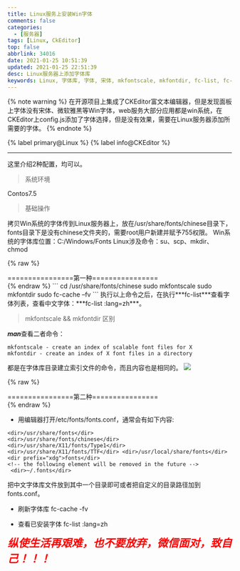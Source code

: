 ```yaml
---
title: Linux服务上安装Win字体
comments: false
categories:
  - [服务器]
tags: [Linux, CkEditor]
top: false
abbrlink: 34016
date: 2021-01-25 10:51:39
updated: 2021-01-25 22:51:39
desc: Linux服务器上添加字体库
keywords: Linux, 字体库, 字体, 宋体, mkfontscale, mkfontdir, fc-list, fc-cache
---
```


{% note warning %}
在开源项目上集成了CKEditor富文本编辑器，但是发现面板上字体没有宋体、微软雅黑等Win字体，web服务大部分应用都是win系统，在CKEditor上config.js添加了字体选择，但是没有效果，需要在Linux服务器添加所需要的字体。
{% endnote %}

{% label primary@Linux %} {% label info@CKEditor %}

<!--more-->
<hr />

这里介绍2种配置，均可以。

> 系统环境

Contos7.5

> 基础操作

拷贝Win系统的字体传到Linux服务器上，放在/usr/share/fonts/chinese目录下，fonts目录下是没有chinese文件夹的，需要root用户新建并赋予755权限。
Win系统的字体库位置：C:/Windows/Fonts
Linux涉及命令：su、scp、mkdir、chmod

{% raw %}
<div class="post_cus_note">================第一种================</div>
{% endraw %}
```
cd /usr/share/fonts/chinese
sudo mkfontscale
sudo mkfontdir
sudo fc-cache –fv
```
执行以上命令之后，在执行***fc-list***查看字体列表，查看中文字体：***fc-list :lang=zh***。

> mkfontscale && mkfontdir 区别

***man***查看二者命令：
```
mkfontscale - create an index of scalable font files for X
mkfontdir - create an index of X font files in a directory
```
都是在字体库目录建立索引文件的命令，而且内容也是相同的。
![](cmd.png)

{% raw %}
<div class="post_cus_note">================第二种================</div>
{% endraw %}

- 用编辑器打开/etc/fonts/fonts.conf，通常会有如下内容:
```
<dir>/usr/share/fonts</dir>
<dir>/usr/share/fonts/chinese</dir>
<dir>/usr/share/X11/fonts/Type1</dir> <dir>/usr/share/X11/fonts/TTF</dir> <dir>/usr/local/share/fonts</dir>
<dir prefix="xdg">fonts</dir>
<!-- the following element will be removed in the future -->
 <dir>~/.fonts</dir>
```
把中文字体库文件放到其中一个目录即可或者把自定义的目录路径加到fonts.conf。

- 刷新字体库
fc-cache -fv

- 查看已安装字体
fc-list :lang=zh

<font color="red" size="5">***纵使生活再艰难，也不要放弃，微信面对，致自己！！！***</font>

